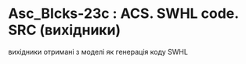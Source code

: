 # Asc_BIcks-23c : ACS. SWHL code. SRC (вихідники)
вихідники отримані з моделі як генерація коду SWHL